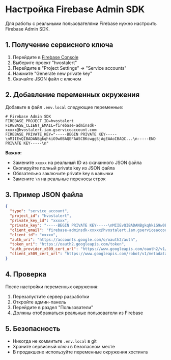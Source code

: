 # Настройка Firebase Admin SDK

Для работы с реальными пользователями Firebase нужно настроить Firebase Admin SDK.

## 1. Получение сервисного ключа

1. Перейдите в [Firebase Console](https://console.firebase.google.com/)
2. Выберите проект "hvostalert"
3. Перейдите в "Project Settings" → "Service accounts"
4. Нажмите "Generate new private key"
5. Скачайте JSON файл с ключом

## 2. Добавление переменных окружения

Добавьте в файл `.env.local` следующие переменные:

```env
# Firebase Admin SDK
FIREBASE_PROJECT_ID=hvostalert
FIREBASE_CLIENT_EMAIL=firebase-adminsdk-xxxxx@hvostalert.iam.gserviceaccount.com
FIREBASE_PRIVATE_KEY="-----BEGIN PRIVATE KEY-----\nMIIEvQIBADANBgkqhkiG9w0BAQEFAASCBKcwggSjAgEAAoIBAQC...\n-----END PRIVATE KEY-----\n"
```

**Важно:** 
- Замените `xxxxx` на реальный ID из скачанного JSON файла
- Скопируйте полный private key из JSON файла
- Обязательно заключите private key в кавычки
- Замените `\n` на реальные переносы строк

## 3. Пример JSON файла

```json
{
  "type": "service_account",
  "project_id": "hvostalert",
  "private_key_id": "xxxxx",
  "private_key": "-----BEGIN PRIVATE KEY-----\nMIIEvQIBADANBgkqhkiG9w0BAQEFAASCBKcwggSjAgEAAoIBAQC...\n-----END PRIVATE KEY-----\n",
  "client_email": "firebase-adminsdk-xxxxx@hvostalert.iam.gserviceaccount.com",
  "client_id": "xxxxx",
  "auth_uri": "https://accounts.google.com/o/oauth2/auth",
  "token_uri": "https://oauth2.googleapis.com/token",
  "auth_provider_x509_cert_url": "https://www.googleapis.com/oauth2/v1/certs",
  "client_x509_cert_url": "https://www.googleapis.com/robot/v1/metadata/x509/firebase-adminsdk-xxxxx%40hvostalert.iam.gserviceaccount.com"
}
```

## 4. Проверка

После настройки переменных окружения:

1. Перезапустите сервер разработки
2. Откройте админ-панель
3. Перейдите в раздел "Пользователи"
4. Должны отображаться реальные пользователи из Firebase

## 5. Безопасность

- Никогда не коммитьте `.env.local` в git
- Храните сервисный ключ в безопасном месте
- В продакшене используйте переменные окружения хостинга
